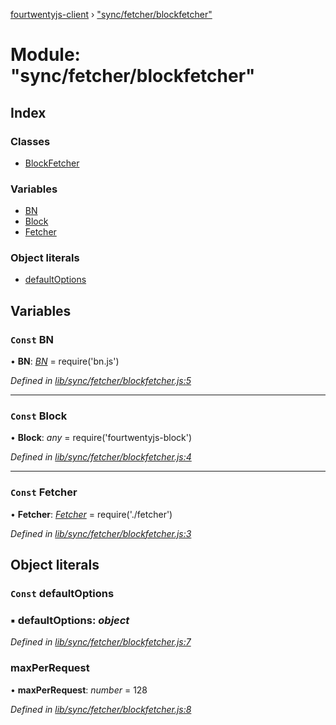 [fourtwentyjs-client](../README.md) › ["sync/fetcher/blockfetcher"](_sync_fetcher_blockfetcher_.md)

# Module: "sync/fetcher/blockfetcher"

## Index

### Classes

* [BlockFetcher](../classes/_sync_fetcher_blockfetcher_.blockfetcher.md)

### Variables

* [BN](_sync_fetcher_blockfetcher_.md#const-bn)
* [Block](_sync_fetcher_blockfetcher_.md#const-block)
* [Fetcher](_sync_fetcher_blockfetcher_.md#const-fetcher)

### Object literals

* [defaultOptions](_sync_fetcher_blockfetcher_.md#const-defaultoptions)

## Variables

### `Const` BN

• **BN**: *[BN](_blockchain_chain_.md#bn)* = require('bn.js')

*Defined in [lib/sync/fetcher/blockfetcher.js:5](https://github.com/420integrated/fourtwentyjs-client/blob/master/lib/sync/fetcher/blockfetcher.js#L5)*

___

### `Const` Block

• **Block**: *any* = require('fourtwentyjs-block')

*Defined in [lib/sync/fetcher/blockfetcher.js:4](https://github.com/420integrated/fourtwentyjs-client/blob/master/lib/sync/fetcher/blockfetcher.js#L4)*

___

### `Const` Fetcher

• **Fetcher**: *[Fetcher](../classes/_sync_fetcher_fetcher_.fetcher.md)* = require('./fetcher')

*Defined in [lib/sync/fetcher/blockfetcher.js:3](https://github.com/420integrated/fourtwentyjs-client/blob/master/lib/sync/fetcher/blockfetcher.js#L3)*

## Object literals

### `Const` defaultOptions

### ▪ **defaultOptions**: *object*

*Defined in [lib/sync/fetcher/blockfetcher.js:7](https://github.com/420integrated/fourtwentyjs-client/blob/master/lib/sync/fetcher/blockfetcher.js#L7)*

###  maxPerRequest

• **maxPerRequest**: *number* = 128

*Defined in [lib/sync/fetcher/blockfetcher.js:8](https://github.com/420integrated/fourtwentyjs-client/blob/master/lib/sync/fetcher/blockfetcher.js#L8)*
